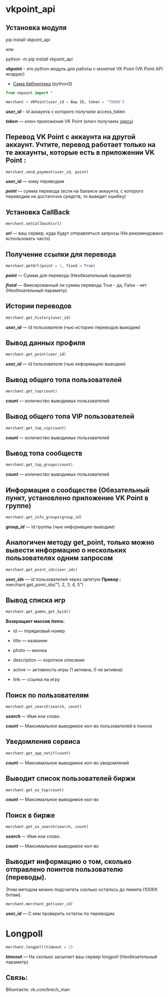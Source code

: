# vkpoint_api

Установка модуля
-----------------------------------
pip install vkpoint_api

или

python -m pip install vkpoint_api


**vkpoint** - это python модуль для работы с монетой VK Point (VK Point API wrapper)
* [Сама библиотека](./vkpoint) (python3)

```python
from vkpoint import *

merchant = VKPoint(user_id = Ваш ID, token = 'TOKEN')
```
***user_id*** - id аккаунта с которого получили access_token

***token*** — ключ приложения VK Point (ключ получаем [здесь](https://vkpoint.vposter.ru/api/method/token))

Перевод VK Point с аккаунта на другой аккаунт. Учтите, перевод работает только на те аккаунты, которые есть в приложении VK Point :
-----------------------------------
```python
merchant.send_payment(user_id, point)
```
***user_id*** — кому переводим

***point*** — сумма перевода (если на балансе аккаунта, с которого переводим не достаточно средств, то выведет ошибку)

Установка CallBack
-----------------------------------
```python
merchant.setCallback(url)
```
***url*** — ваш сервер, куда будут отправляться запросы (Не рекомендовано использовать  часто)

Получение ссылки для перевода
-----------------------------------
```python
merchant.getUrl(point = 1, fixed = True)
```
***point*** — Сумма для перевода (Необязательный параметр)

***fixed*** — Фиксированный ли сумма перевода True - да, False - нет (Необязательный параметр)


Истории переводов
-----------------------------------
```python
merchant.get_history(user_id)
```
***user_id*** — id пользователя (чью историю переводов выводим)


Вывод данных профиля
-----------------------------------
```python
merchant.get_point(user_id)
```
***user_id*** — id пользователя (чью информацию выводим)

Вывод общего топа пользователей
-----------------------------------
```python
merchant.get_top(count)
```
***count*** — количество выводимых пользователей

Вывод общего топа VIP пользователей
-----------------------------------
```python
merchant.get_top_vip(count)
```
***count*** — количество выводимых пользователей

Вывод топа сообществ
-----------------------------------
```python
merchant.get_top_groups(count)
```
***count*** — количество выводимых пользователей

Информация о сообществе (Обязательный пункт, установлено приложение VK Point в группе)
-----------------------------------
```python
merchant.get_info_groups(group_id)
```
***group_id*** — id группы (чью информацию выводим)

Аналогичен методу get_point, только можно вывести информацию о нескольких пользователях одним запросом
-----------------------------------
```python
merchant.get_point_ids(user_ids)
```
***user_ids*** — id пользователей через запятую
**Привер :**  merchant.get_point_ids("1, 2, 3, 4, 5")

Вывод списка игр
-----------------------------------
```python
merchant.get_games_get_byid()
```
**Возвращает массив items:**

* id — порядковый номер

* title — название

* photo — иконка

* description — короткое описание

* active — активность игры (1 активна, 0 не активна)

* link — ссылка на игру


Поиск по пользователям
-----------------------------------
```python
merchant.get_search(search, count)
```
***search*** — Имя или слово.

***count***  — Максимальное выводимое кол-во пользователей в поиске

Уведомления сервиса
-----------------------------------
```python
merchant.get_app_notif(count)
```
***count***  — Максимальное выводимое кол-во уведомлений

Выводит список пользователей биржи
-----------------------------------
```python
merchant.get_ex_top(count)
```
***count***  — Максимальное выводимое кол-во

Поиск в бирже
-----------------------------------
```python
merchant.get_ex_search(search, count)
```
***search*** — Имя или слово.

***count***  — Максимальное выводимое кол-во

Выводит информацию о том, сколько отправлено поинтов пользователю (переводы).
-----------------------------------
Этим методом можно подсчитать сколько осталось до лимита (100КК ботам).
```python
merchant.merchant_get(user_id)
```
***user_id*** — С кем проверить остаток по переводам.

Longpoll
=====================
```python
merchant.longpoll(timeout = 2)
```
***timeout*** — На сколько засыпает ваш сервер longpoll (Необязательный параметр)

Связь:
-----------------------------------
ВКонтакте: vk.com/krech_man

















